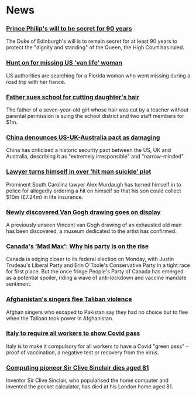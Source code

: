# News
### [Prince Philip's will to be secret for 90 years](https://www.bbc.com/news/uk-58587147)
The Duke of Edinburgh's will is to remain secret for at least 90 years to protect the "dignity and standing" of the Queen, the High Court has ruled.
### [Hunt on for missing US 'van life' woman](https://www.bbc.com/news/world-us-canada-58579717)
US authorities are searching for a Florida woman who went missing during a road trip with her fiancé.
### [Father sues school for cutting daughter's hair](https://www.bbc.com/news/world-us-canada-58591006)
The father of a seven-year-old girl whose hair was cut by a teacher without parental permission is suing the school district and two staff members for $1m.
### [China denounces US-UK-Australia pact as damaging](https://www.bbc.com/news/world-58582573)
China has criticised a historic security pact between the US, UK and Australia, describing it as "extremely irresponsible" and "narrow-minded".
### [Lawyer turns himself in over 'hit man suicide' plot](https://www.bbc.com/news/world-us-canada-58577936)
Prominent South Carolina lawyer Alex Murdaugh has turned himself in to police for allegedly ordering a hit on himself so that his son could collect $10m (£7.24m) in life insurance. 
### [Newly discovered Van Gogh drawing goes on display](https://www.bbc.com/news/entertainment-arts-58586492)
A previously unseen Vincent van Gogh drawing of an exhausted old man has been discovered, a museum dedicated to the artist has confirmed.
### [Canada's 'Mad Max': Why his party is on the rise](https://www.bbc.com/news/world-us-canada-58573878)
Canada is edging closer to its federal election on Monday, with Justin Trudeau's Liberal Party and Erin O'Toole's Conservative Party in a tight race for first place. But the once fringe People's Party of Canada has emerged as a potential spoiler, riding a wave of anti-lockdown and vaccine mandate sentiment.
### [Afghanistan's singers flee Taliban violence](https://www.bbc.com/news/world-asia-58583217)
Afghan singers who escaped to Pakistan say they had no choice but to flee when the Taliban took power in Afghanistan. 
### [Italy to require all workers to show Covid pass](https://www.bbc.com/news/world-europe-58590187)
Italy is to make it compulsory for all workers to have a Covid "green pass" - proof of vaccination, a negative test or recovery from the virus.
### [Computing pioneer Sir Clive Sinclair dies aged 81](https://www.bbc.com/news/uk-58587521)
Inventor Sir Clive Sinclair, who popularised the home computer and invented the pocket calculator, has died at his London home aged 81.
